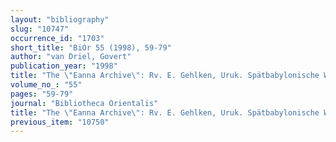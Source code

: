 ```yaml
---
layout: "bibliography"
slug: "10747"
occurrence_id: "1703"
short_title: "BiOr 55 (1998), 59-79"
author: "van Driel, Govert"
publication_year: "1998"
title: "The \"Eanna Archive\": Rv. E. Gehlken, Uruk. Spätbabylonische Wirtschaftstexte aus dem Eanna-Archiv I: Texte verschiedenen Inhalts (AUWE 5, 1990) and Rv. E. Gehlken, Uruk. Spätbabylonische Wirtschaftstexte aus dem Eanna-Archiv II: Texte verschiedenen Inhalts (AUWE 11, 1996)"
volume_no_: "55"
pages: "59-79"
journal: "Bibliotheca Orientalis"
title: "The \"Eanna Archive\": Rv. E. Gehlken, Uruk. Spätbabylonische Wirtschaftstexte aus dem Eanna-Archiv I: Texte verschiedenen Inhalts (AUWE 5, 1990) and Rv. E. Gehlken, Uruk. Spätbabylonische Wirtschaftstexte aus dem Eanna-Archiv II: Texte verschiedenen Inhalts (AUWE 11, 1996)"
previous_item: "10750"
---
```

